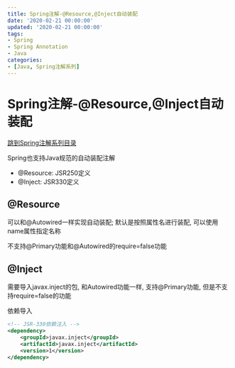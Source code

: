 ```yaml
---
title: Spring注解-@Resource,@Inject自动装配
date: '2020-02-21 00:00:00'
updated: '2020-02-21 00:00:00'
tags:
- Spring
- Spring Annotation
- Java
categories:
- [Java, Spring注解系列]
---
```


# Spring注解-@Resource,@Inject自动装配

[跳到Spring注解系列目录](spring-anno-table.md)

Spring也支持Java规范的自动装配注解

- @Resource: JSR250定义
- @Inject: JSR330定义

## @Resource

可以和@Autowired一样实现自动装配; 默认是按照属性名进行装配, 可以使用name属性指定名称

不支持@Primary功能和@Autowired的require=false功能

## @Inject

需要导入javax.inject的包, 和Autowired功能一样, 支持@Primary功能, 但是不支持require=false的功能

依赖导入

```xml
<!-- JSR-330依赖注入 -->
<dependency>
	<groupId>javax.inject</groupId>
	<artifactId>javax.inject</artifactId>
	<version>1</version>
</dependency>
```

